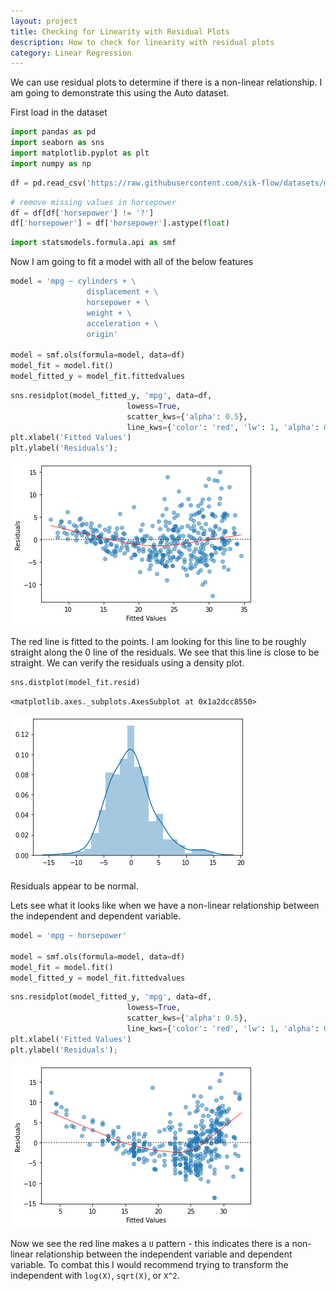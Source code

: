 ```yaml
---
layout: project
title: Checking for Linearity with Residual Plots
description: How to check for linearity with residual plots
category: Linear Regression
---
```


We can use residual plots to determine if there is a non-linear relationship.  I am going to demonstrate this using the Auto dataset. 

First load in the dataset


```python
import pandas as pd
import seaborn as sns 
import matplotlib.pyplot as plt
import numpy as np
```


```python
df = pd.read_csv('https://raw.githubusercontent.com/sik-flow/datasets/master/auto-mpg.csv')
```


```python
# remove missing values in horsepower
df = df[df['horsepower'] != '?']
df['horsepower'] = df['horsepower'].astype(float)
```


```python
import statsmodels.formula.api as smf
```

Now I am going to fit a model with all of the below features


```python
model = 'mpg ~ cylinders + \
                 displacement + \
                 horsepower + \
                 weight + \
                 acceleration + \
                 origin'

model = smf.ols(formula=model, data=df)
model_fit = model.fit()
model_fitted_y = model_fit.fittedvalues
```


```python
sns.residplot(model_fitted_y, 'mpg', data=df, 
                          lowess=True, 
                          scatter_kws={'alpha': 0.5}, 
                          line_kws={'color': 'red', 'lw': 1, 'alpha': 0.8})
plt.xlabel('Fitted Values')
plt.ylabel('Residuals');
```


![png](https://raw.githubusercontent.com/sik-flow/sik-flow.github.io/master/_projects/images/Linearity_files/Linearity_7_0.png)


The red line is fitted to the points.  I am looking for this line to be roughly straight along the 0 line of the residuals.  We see that this line is close to be straight.  We can verify the residuals using a density plot. 


```python
sns.distplot(model_fit.resid)
```




    <matplotlib.axes._subplots.AxesSubplot at 0x1a2dcc8550>




![png](https://raw.githubusercontent.com/sik-flow/sik-flow.github.io/master/_projects/images/Linearity_files/Linearity_9_1.png)


Residuals appear to be normal.  

Lets see what it looks like when we have a non-linear relationship between the independent and dependent variable. 


```python
model = 'mpg ~ horsepower'

model = smf.ols(formula=model, data=df)
model_fit = model.fit()
model_fitted_y = model_fit.fittedvalues
```


```python
sns.residplot(model_fitted_y, 'mpg', data=df, 
                          lowess=True, 
                          scatter_kws={'alpha': 0.5}, 
                          line_kws={'color': 'red', 'lw': 1, 'alpha': 0.8})
plt.xlabel('Fitted Values')
plt.ylabel('Residuals');
```


![png](https://raw.githubusercontent.com/sik-flow/sik-flow.github.io/master/_projects/images/Linearity_files/Linearity_13_0.png)


Now we see the red line makes a `U` pattern - this indicates there is a non-linear relationship between the independent variable and dependent variable.  To combat this I would recommend trying to transform the independent with `log(X)`, `sqrt(X)`, or `X^2`. 
